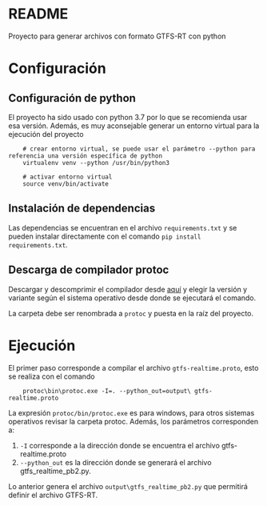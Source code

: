 # README

Proyecto para generar archivos con formato GTFS-RT con python

# Configuración

## Configuración de python

El proyecto ha sido usado con python 3.7 por lo que se recomienda usar esa versión. Además, es muy aconsejable generar un entorno virtual para la ejecución del proyecto

```
    # crear entorno virtual, se puede usar el parámetro --python para referencia una versión específica de python
    virtualenv venv --python /usr/bin/python3

    # activar entorno virtual
    source venv/bin/activate
```

## Instalación de dependencias

Las dependencias se encuentran en el archivo `requirements.txt` y se pueden instalar directamente con el comando `pip install requirements.txt`. 

## Descarga de compilador protoc

Descargar y descomprimir el compilador desde [aquí](https://github.com/protocolbuffers/protobuf/releases) y elegir la versión y variante según el sistema operativo desde donde se ejecutará el comando.

La carpeta debe ser renombrada a `protoc` y puesta en la raíz del proyecto.


# Ejecución

El primer paso corresponde a compilar el archivo `gtfs-realtime.proto`, esto se realiza con el comando

```
    protoc\bin\protoc.exe -I=. --python_out=output\ gtfs-realtime.proto
```

La expresión `protoc/bin/protoc.exe` es para windows, para otros sistemas operativos revisar la carpeta protoc. Además, los parámetros corresponden a: 

1. `-I` corresponde a la dirección donde se encuentra el archivo gtfs-realtime.proto 
2. `--python_out` es la dirección donde se generará el archivo gtfs_realtime_pb2.py.

Lo anterior genera el archivo `output\gtfs_realtime_pb2.py` que permitirá definir el archivo GTFS-RT.


